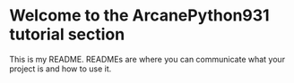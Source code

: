 # Welcome to the ArcanePython931 tutorial section

This is my  README. READMEs are where you can communicate what your project is and how to use it.


